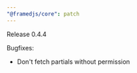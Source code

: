 ```yaml
---
"@framedjs/core": patch
---
```


Release 0.4.4

Bugfixes:

-   Don't fetch partials without permission

